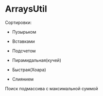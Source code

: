 # ArraysUtil
Сортировки:

- Пузырьком

- Вставками

- Подсчетом

- Пирамидальная(кучей)

- Быстрая(Хоара)

- Слиянием

Поиск подмассива с максимальной суммой
